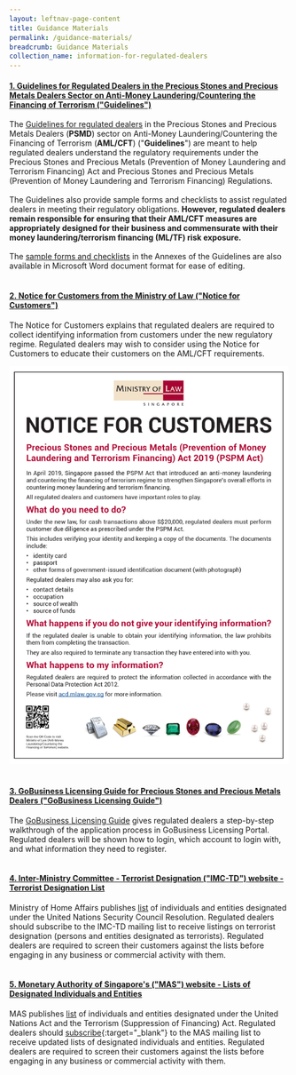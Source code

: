 ```yaml
---
layout: leftnav-page-content
title: Guidance Materials
permalink: /guidance-materials/
breadcrumb: Guidance Materials
collection_name: information-for-regulated-dealers
---
```




#### [1. Guidelines for Regulated Dealers in the Precious Stones and Precious Metals Dealers Sector on Anti-Money Laundering/Countering the Financing of Terrorism ("**Guidelines**")](/images/Guidelines%20for%20regulated%20dealers_20190828_V1.1Final.pdf)
<a id="guidance"></a>
The [Guidelines for regulated dealers](/images/Guidelines%20for%20regulated%20dealers_20190828_V1.1Final.pdf) in the Precious Stones and Precious Metals Dealers (**PSMD**) sector on Anti-Money Laundering/Countering the Financing of Terrorism (**AML/CFT**) ("**Guidelines**") are meant to help regulated dealers understand the regulatory requirements under the Precious Stones and Precious Metals (Prevention of Money Laundering and Terrorism Financing) Act and Precious Stones and Precious Metals (Prevention of Money Laundering and Terrorism Financing) Regulations.<a href="#footnote1"></a><br><br> 
The Guidelines also provide sample forms and checklists to assist regulated dealers in meeting their regulatory obligations.  <b>However, regulated dealers remain responsible for ensuring that their AML/CFT measures are appropriately designed for their business and commensurate with their money laundering/terrorism financing (**ML/TF**) risk exposure.</b><br><br>
The [sample forms and checklists](/images/Guidelines%20for%20regulated%20dealers_Annexes_20190828_V1.1Final.docx) in the Annexes of the Guidelines are also available in Microsoft Word document format for ease of editing.
<br><br>

#### [2. Notice for Customers from the Ministry of Law ("**Notice for Customers**")](/images/Notice%20For%20Customers%20-%20PSPM%20Act_20191120.pdf)

The Notice for Customers explains that regulated dealers are required to collect identifying information from customers under the new regulatory regime. Regulated dealers may wish to consider using the Notice for Customers to educate their customers on the AML/CFT requirements.

<a href="/images/Notice%20For%20Customers%20-%20PSPM%20Act_20191120.pdf"><img src="/images/Notice%20For%20Customers%20-%20PSPM%20Act_20191120.jpg"></a><br><br>

#### [3. GoBusiness Licensing Guide for Precious Stones and Precious Metals Dealers ("**GoBusiness Licensing Guide**")](/images/GoBusiness%20Licensing%20Guide%20for%20Regulated%20Dealers_ACD_20191127.pdf)
<a id="guidance"></a>
The [GoBusiness Licensing Guide](/images//GoBusiness%20Licensing%20Guide%20for%20Regulated%20Dealers_ACD_20191127.pdf) gives regulated dealers a step-by-step walkthrough of the application process in GoBusiness Licensing Portal. Regulated dealers will be shown how to login, which account to login with, and what information they need to register.<br><br> 

#### [4. Inter-Ministry Committee - Terrorist Designation ("**IMC-TD**") website - Terrorist Designation List](https://www.mha.gov.sg/inter-ministry-committee-terrorist-designation-(imc-td))

Ministry of Home Affairs publishes [list](https://www.mha.gov.sg/inter-ministry-committee-terrorist-designation-(imc-td)) of individuals and entities designated under the United Nations Security Council Resolution. Regulated dealers should subscribe to the IMC-TD mailing list to receive listings on terrorist designation (persons and entities designated as terrorists). Regulated dealers are required to screen their customers against the lists before engaging in any business or commercial activity with them.<br><br>

#### [5. Monetary Authority of Singapore's ("**MAS**") website - Lists of Designated Individuals and Entities](https://www.mas.gov.sg/regulation/anti-money-laundering/targeted-financial-sanctions/lists-of-designated-individuals-and-entities)

MAS publishes [list](https://www.mas.gov.sg/regulation/anti-money-laundering/targeted-financial-sanctions/lists-of-designated-individuals-and-entities) of individuals and entities designated under the United Nations Act and the Terrorism (Suppression of Financing) Act. Regulated dealers should [subscribe](https://www.mas.gov.sg/subscription-services){:target="_blank"} to the MAS mailing list to receive updated lists of designated individuals and entities. Regulated dealers are required to screen their customers against the lists before engaging in any business or commercial activity with them.<br><br>
